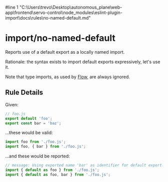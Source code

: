 #line 1 "C:\\Users\\trevo\\Desktop\\autonomous_plane\\web-app\\frontend\\servo-control\\node_modules\\eslint-plugin-import\\docs\\rules\\no-named-default.md"
# import/no-named-default

<!-- end auto-generated rule header -->

Reports use of a default export as a locally named import.

Rationale: the syntax exists to import default exports expressively, let's use it.

Note that type imports, as used by [Flow], are always ignored.

[Flow]: https://flow.org/

## Rule Details

Given:
```js
// foo.js
export default 'foo';
export const bar = 'baz';
```

...these would be valid:
```js
import foo from './foo.js';
import foo, { bar } from './foo.js';
```

...and these would be reported:
```js
// message: Using exported name 'bar' as identifier for default export.
import { default as foo } from './foo.js';
import { default as foo, bar } from './foo.js';
```
